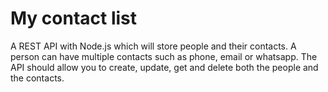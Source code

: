 # My contact list
A REST API with Node.js which will store people and their contacts. A person can have multiple contacts such as phone, email or whatsapp. The API should allow you to create, update, get and delete both the people and the contacts. 
